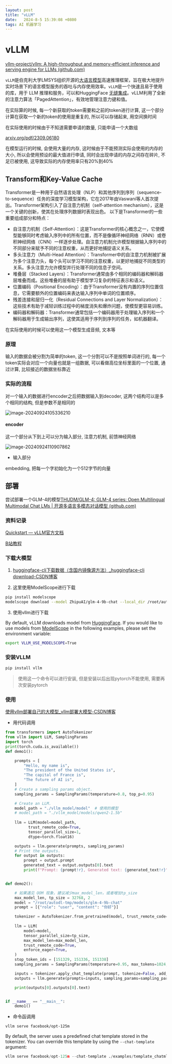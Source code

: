 ```yaml
---
layout: post
title: "vLLM" 
date:   2024-8-5 15:39:08 +0800
tags: AI 机器学习
---
```


# vLLM

[vllm-project/vllm: A high-throughput and memory-efficient inference and serving engine for LLMs (github.com)](https://github.com/vllm-project/vllm)

`vLLM`是伯克利大学LMSYS组织开源的[大语言模型](https://zhida.zhihu.com/search?q=大语言模型&zhida_source=entity&is_preview=1)高速推理框架，旨在极大地提升实时场景下的语言模型服务的吞吐与内存使用效率。`vLLM`是一个快速且易于使用的库，用于 LLM 推理和服务，可以和HuggingFace [无缝集成](https://zhida.zhihu.com/search?q=无缝集成&zhida_source=entity&is_preview=1)。vLLM利用了全新的注意力算法「PagedAttention」，有效地管理注意力键和值。

在实际算的时候, 每一个新获取的token需要和之前的token进行计算, 这一个部分计算在获取一个新的token的使用是重复的, 所以可以存储起来, 用空间换时间

在实际使用的时候由于不知道需要申请的数量, 只能申请一个大数组

[arxiv.org/pdf/2309.06180](https://arxiv.org/pdf/2309.06180)

在模型运行的时候, 会使用大量的内存, 这时候由于不能预测实际会使用的内存的大小, 所以会使用预设的最大值进行申请, 同时会出现申请的内存之间存在碎片, 不足已被使用, 这导致实际的内存使用率只有20%到40%

## Transform和Key-Value Cache

Transformer是一种用于自然语言处理（NLP）和其他序列到序列（sequence-to-sequence）任务的深度学习模型架构，它在2017年由Vaswani等人首次提出。Transformer架构引入了自注意力机制（self-attention mechanism），这是一个关键的创新，使其在处理序列数据时表现出色。
以下是Transformer的一些重要组成部分和特点：

+ 自注意力机制（Self-Attention）：这是Transformer的核心概念之一，它使模型能够同时考虑输入序列中的所有位置，而不是像循环神经网络（RNN）或卷积神经网络（CNN）一样逐步处理。自注意力机制允许模型根据输入序列中的不同部分来赋予不同的注意权重，从而更好地捕捉语义关系。
+ 多头注意力（Multi-Head Attention）：Transformer中的自注意力机制被扩展为多个注意力头，每个头可以学习不同的注意权重，以更好地捕捉不同类型的关系。多头注意力允许模型并行处理不同的信息子空间。
+ 堆叠层（Stacked Layers）：Transformer通常由多个相同的编码器和解码器层堆叠而成。这些堆叠的层有助于模型学习复杂的特征表示和语义。
+ 位置编码（Positional Encoding）：由于Transformer没有内置的序列位置信息，它需要额外的位置编码来表达输入序列中单词的位置顺序。
+ 残差连接和层归一化（Residual Connections and Layer Normalization）：这些技术有助于减轻训练过程中的梯度消失和爆炸问题，使模型更容易训练。
+ 编码器和解码器：Transformer通常包括一个编码器用于处理输入序列和一个解码器用于生成输出序列，这使其适用于序列到序列的任务，如机器翻译。

在实际使用的时候可以使用这一个模型生成音频, 文本等

### 原理

输入的数据会被分割为简单的token, 这一个分割可以不是按照单词进行的, 每一个token实际会对应一个向量也就是一组数据, 可以看做高位坐标里面的一个位置, 通过计算, 比较接近的数据坐标靠近

### 实际的流程

对一个输入的数据进行encoder之后把数据输入到decoder, 这两个结构可以是多个相同的结构, 但是参数不是相同的

![image-20240924105336210](https://picture-01-1316374204.cos.ap-beijing.myqcloud.com/image/202409241053267.png)

#### encoder

这一个部分从下到上可以分为输入部分, 注意力机制, 前馈神经网络

![image-20240924110907862](https://picture-01-1316374204.cos.ap-beijing.myqcloud.com/image/202409241109898.png)

+ 输入部分

embedding, 把每一个字初始化为一个512字节的向量

## 部署

尝试部署一个GLM-4的模型[THUDM/GLM-4: GLM-4 series: Open Multilingual Multimodal Chat LMs | 开源多语言多模态对话模型 (github.com)](https://github.com/THUDM/GLM-4)

### 资料记录

[Quickstart — vLLM官方文档](https://docs.vllm.ai/en/latest/getting_started/quickstart.html)

[B站教程](https://github.com/echonoshy/cgft-llm/tree/master/vllm)

### 下载大模型

1. [huggingface-cli下载数据（含国内镜像源方法）_huggingface-cli download-CSDN博客](https://blog.csdn.net/lanlinjnc/article/details/136709225)

2. 这里使用ModelScope进行下载

```bash
pip install modelscope
modelscope download --model ZhipuAI/glm-4-9b-chat --local_dir /root/autodl-tmp/models/glm-4-9b-chat
```

3. 使用vllm进行下载

By default, vLLM downloads model from [HuggingFace](https://huggingface.co/). If you would like to use models from [ModelScope](https://www.modelscope.cn/) in the following examples, please set the environment variable:

```bash
export VLLM_USE_MODELSCOPE=True
```

### 安装VLLM

```bash
pip install vllm
```

> 使用这一个命令可以进行安装, 但是安装以后出现pytorch不能使用, 需要再次安装pytorch

### 使用

[使用vllm部署自己的大模型_vllm部署大模型-CSDN博客](https://blog.csdn.net/qq_35082030/article/details/138225284)

+ 用代码调用

```python
from transformers import AutoTokenizer
from vllm import LLM, SamplingParams
import torch 
print(torch.cuda.is_available())
def demo1():

    prompts = [
        "Hello, my name is",
        "The president of the United States is",
        "The capital of France is",
        "The future of AI is",
    ]
    # Create a sampling params object.
    sampling_params = SamplingParams(temperature=0.8, top_p=0.95)

    # Create an LLM.
    model_path = "./vllm_model/model"  # 使用的模型
    # model_path = "./vllm_model/models/qwen2-1.5b"
    
    llm = LLM(model=model_path,
          trust_remote_code=True,
          tensor_parallel_size=1, 
          dtype=torch.float16)

    outputs = llm.generate(prompts, sampling_params)
    # Print the outputs.
    for output in outputs:
        prompt = output.prompt
        generated_text = output.outputs[0].text
        print(f"Prompt: {prompt!r}, Generated text: {generated_text!r}")


def demo2():

    # 如果遇见 OOM 现象，建议减少max_model_len，或者增加tp_size
    max_model_len, tp_size = 32768, 2
    model = "/root/autodl-tmp/models/glm-4-9b-chat"
    prompt = [{"role": "user", "content": "你好"}]

    tokenizer = AutoTokenizer.from_pretrained(model, trust_remote_code=True) 
    
    llm = LLM(
        model=model,
        tensor_parallel_size=tp_size,
        max_model_len=max_model_len,
        trust_remote_code=True,
        enforce_eager=True,
    )
    stop_token_ids = [151329, 151336, 151338]
    sampling_params = SamplingParams(temperature=0.95, max_tokens=1024, stop_token_ids=stop_token_ids)

    inputs = tokenizer.apply_chat_template(prompt, tokenize=False, add_generation_prompt=True)
    outputs = llm.generate(prompts=inputs, sampling_params=sampling_params)

    print(outputs[0].outputs[0].text)


if __name__ == "__main__":
    demo1()
```

+ 命令函调用

```bash
vllm serve facebook/opt-125m
```

By default, the server uses a predefined chat template stored in the tokenizer. You can override this template by using the `--chat-template` argument:

```python
vllm serve facebook/opt-125m --chat-template ./examples/template_chatml.jinja
```

